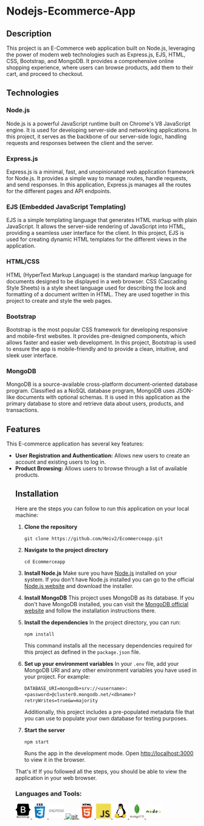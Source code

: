 # Nodejs-Ecommerce-App

## Description
This project is an E-Commerce web application built on Node.js, leveraging the power of modern web technologies such as Express.js, EJS, HTML, CSS, Bootstrap, and MongoDB. It provides a comprehensive online shopping experience, where users can browse products, add them to their cart, and proceed to checkout.

## Technologies

### Node.js
Node.js is a powerful JavaScript runtime built on Chrome's V8 JavaScript engine. It is used for developing server-side and networking applications. In this project, it serves as the backbone of our server-side logic, handling requests and responses between the client and the server.

### Express.js
Express.js is a minimal, fast, and unopinionated web application framework for Node.js. It provides a simple way to manage routes, handle requests, and send responses. In this application, Express.js manages all the routes for the different pages and API endpoints.

### EJS (Embedded JavaScript Templating)
EJS is a simple templating language that generates HTML markup with plain JavaScript. It allows the server-side rendering of JavaScript into HTML, providing a seamless user interface for the client. In this project, EJS is used for creating dynamic HTML templates for the different views in the application.

### HTML/CSS
HTML (HyperText Markup Language) is the standard markup language for documents designed to be displayed in a web browser. CSS (Cascading Style Sheets) is a style sheet language used for describing the look and formatting of a document written in HTML. They are used together in this project to create and style the web pages.

### Bootstrap
Bootstrap is the most popular CSS framework for developing responsive and mobile-first websites. It provides pre-designed components, which allows faster and easier web development. In this project, Bootstrap is used to ensure the app is mobile-friendly and to provide a clean, intuitive, and sleek user interface.

### MongoDB
MongoDB is a source-available cross-platform document-oriented database program. Classified as a NoSQL database program, MongoDB uses JSON-like documents with optional schemas. It is used in this application as the primary database to store and retrieve data about users, products, and transactions.

## Features
<p>This E-commerce application has several key features:</p>

<ul>
  <li><strong>User Registration and Authentication:</strong> Allows new users to create an account and existing users to log in.</li>
  <li><strong>Product Browsing:</strong> Allows users to browse through a list of available products.</li>

## Installation

Here are the steps you can follow to run this application on your local machine:

1. **Clone the repository**
    ```
    git clone https://github.com/Heiv2/Ecommerceapp.git
    
    ```

2. **Navigate to the project directory**
    ```
    cd Ecommerceapp
    ```

3. **Install Node.js**
   Make sure you have [Node.js](https://nodejs.org/en/download/) installed on your system. If you don't have Node.js installed you can go to the official [Node.js website](https://nodejs.org/en/download/) and download the installer.

4. **Install MongoDB**
   This project uses MongoDB as its database. If you don't have MongoDB installed, you can visit the [MongoDB official website](https://www.mongodb.com/try/download/community) and follow the installation instructions there.

5. **Install the dependencies**
   In the project directory, you can run:
    ```
    npm install
    ```
    This command installs all the necessary dependencies required for this project as defined in the `package.json` file.

6. **Set up your environment variables**
   In your `.env` file, add your MongoDB URI and any other environment variables you have used in your project. For example:
    ```
    DATABASE_URI=mongodb+srv://<username>:<password>@cluster0.mongodb.net/<dbname>?retryWrites=true&w=majority
    ```
     Additionally, this project includes a pre-populated metadata file that you can use to populate your own database for testing purposes.

7. **Start the server**
    ```
    npm start
    ```
    Runs the app in the development mode. Open [http://localhost:3000](http://localhost:3000) to view it in the browser.

That's it! If you followed all the steps, you should be able to view the application in your web browser.

<h3 align="left">Languages and Tools:</h3>
<p align="left"> <a href="https://getbootstrap.com" target="_blank" rel="noreferrer"> <img src="https://raw.githubusercontent.com/devicons/devicon/master/icons/bootstrap/bootstrap-plain-wordmark.svg" alt="bootstrap" width="40" height="40"/> </a> <a href="https://www.w3schools.com/css/" target="_blank" rel="noreferrer"> <img src="https://raw.githubusercontent.com/devicons/devicon/master/icons/css3/css3-original-wordmark.svg" alt="css3" width="40" height="40"/> </a> <a href="https://expressjs.com" target="_blank" rel="noreferrer"> <img src="https://raw.githubusercontent.com/devicons/devicon/master/icons/express/express-original-wordmark.svg" alt="express" width="40" height="40"/> </a> <a href="https://git-scm.com/" target="_blank" rel="noreferrer"> <img src="https://www.vectorlogo.zone/logos/git-scm/git-scm-icon.svg" alt="git" width="40" height="40"/> </a> <a href="https://www.w3.org/html/" target="_blank" rel="noreferrer"> <img src="https://raw.githubusercontent.com/devicons/devicon/master/icons/html5/html5-original-wordmark.svg" alt="html5" width="40" height="40"/> </a> <a href="https://developer.mozilla.org/en-US/docs/Web/JavaScript" target="_blank" rel="noreferrer"> <img src="https://raw.githubusercontent.com/devicons/devicon/master/icons/javascript/javascript-original.svg" alt="javascript" width="40" height="40"/> </a> <a href="https://www.linux.org/" target="_blank" rel="noreferrer"> <img src="https://raw.githubusercontent.com/devicons/devicon/master/icons/linux/linux-original.svg" alt="linux" width="40" height="40"/> </a> <a href="https://www.mongodb.com/" target="_blank" rel="noreferrer"> <img src="https://raw.githubusercontent.com/devicons/devicon/master/icons/mongodb/mongodb-original-wordmark.svg" alt="mongodb" width="40" height="40"/> </a> <a href="https://nodejs.org" target="_blank" rel="noreferrer"> <img src="https://raw.githubusercontent.com/devicons/devicon/master/icons/nodejs/nodejs-original-wordmark.svg" alt="nodejs" width="40" height="40"/> </a> </p>
